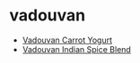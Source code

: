 # vadouvan

 * [Vadouvan Carrot Yogurt](../../index/v/vadouvan-carrot-yogurt.json)
 * [Vadouvan Indian Spice Blend](../../index/v/vadouvan-indian-spice-blend-243607.json)
